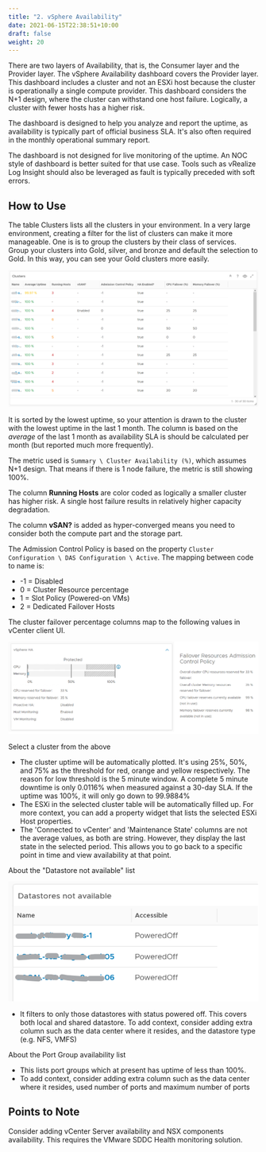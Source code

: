 ```yaml
---
title: "2. vSphere Availability"
date: 2021-06-15T22:38:51+10:00
draft: false
weight: 20
---
```


There are two layers of Availability, that is, the Consumer layer and the Provider layer. The vSphere Availability dashboard covers the Provider layer. This dashboard includes a cluster and not an ESXi host because the cluster is operationally a single compute provider. This dashboard considers the N+1 design, where the cluster can withstand one host failure. Logically, a cluster with fewer hosts has a higher risk.

The dashboard is designed to help you analyze and report the uptime, as availability is typically part of official business SLA. It's also often required in the monthly operational summary report.

The dashboard is not designed for live monitoring of the uptime. An NOC style of dashboard is better suited for that use case. Tools such as vRealize Log Insight should also be leveraged as fault is typically preceded with soft errors.

## How to Use

The table Clusters lists all the clusters in your environment. In a very large environment, creating a filter for the list of clusters can make it more manageable. One is is to group the clusters by their class of services. Group your clusters into Gold, silver, and bronze and default the selection to Gold. In this way, you can see your Gold clusters more easily.

![Clusters table](3.5.2-fig-1.png)

It is sorted by the lowest uptime, so your attention is drawn to the cluster with the lowest uptime in the last 1 month. The column is based on the *average* of the last 1 month as availability SLA is should be calculated per month (but reported much more frequently).

The metric used is `Summary \ Cluster Availability (%)`, which assumes N+1 design. That means if there is 1 node failure, the metric is still showing 100%.

The column **Running Hosts** are color coded as logically a smaller cluster has higher risk. A single host failure results in relatively higher capacity degradation.

The column **vSAN?** is added as hyper-converged means you need to consider both the compute part and the storage part.

The Admission Control Policy is based on the property `Cluster Configuration \ DAS Configuration \ Active`. The mapping between code to name is:

- -1 = Disabled
- 0 = Cluster Resource percentage
- 1 = Slot Policy (Powered-on VMs)
- 2 = Dedicated Failover Hosts

The cluster failover percentage columns map to the following values in vCenter client UI.

![Cluster failover percentage](3.5.2-fig-2.png)

Select a cluster from the above

- The cluster uptime will be automatically plotted. It's using 25%, 50%, and 75% as the threshold for red, orange and yellow respectively. The reason for low threshold is the 5 minute window. A complete 5 minute downtime is only 0.0116% when measured against a 30-day SLA. If the uptime was 100%, it will only go down to 99.9884%
- The ESXi in the selected cluster table will be automatically filled up. For more context, you can add a property widget that lists the selected ESXi Host properties.
- The 'Connected to vCenter' and 'Maintenance State' columns are not the average values, as both are string. However, they display the last state in the selected period. This allows you to go back to a specific point in time and view availability at that point.

About the "Datastore not available" list

![Datastores not available](3.5.2-fig-3.png)

- It filters to only those datastores with status powered off. This covers both local and shared datastore. To add context, consider adding extra column such as the data center where it resides, and the datastore type (e.g. NFS, VMFS)

About the Port Group availability list

- This lists port groups which at present has uptime of less than 100%.
- To add context, consider adding extra column such as the data center where it resides, used number of ports and maximum number of ports

## Points to Note

Consider adding vCenter Server availability and NSX components availability. This requires the VMware SDDC Health monitoring solution.